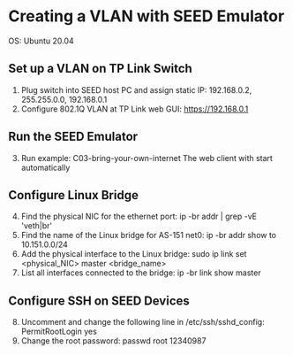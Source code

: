 # Creating a VLAN with SEED Emulator
OS: Ubuntu 20.04


## Set up a VLAN on TP Link Switch

1. Plug switch into SEED host PC and assign static IP: 192.168.0.2, 255.255.0.0, 192.168.0.1
2. Configure 802.1Q VLAN at TP Link web GUI: https://192.168.0.1

## Run the SEED Emulator

3. Run example: C03-bring-your-own-internet
   The web client with start automatically
   
## Configure Linux Bridge

4. Find the physical NIC for the ethernet port: ip -br addr | grep -vE 'veth|br'
5. Find the name of the Linux bridge for AS-151 net0: ip -br addr show to 10.151.0.0/24
6. Add the physical interface to the Linux bridge: sudo ip link set <physical_NIC> master <bridge_name>
7. List all interfaces connected to the bridge: ip -br link show master <bridge name>

## Configure SSH on SEED Devices

8. Uncomment and change the following line in /etc/ssh/sshd_config: PermitRootLogin yes
9. Change the root password: passwd root
			      12340987

